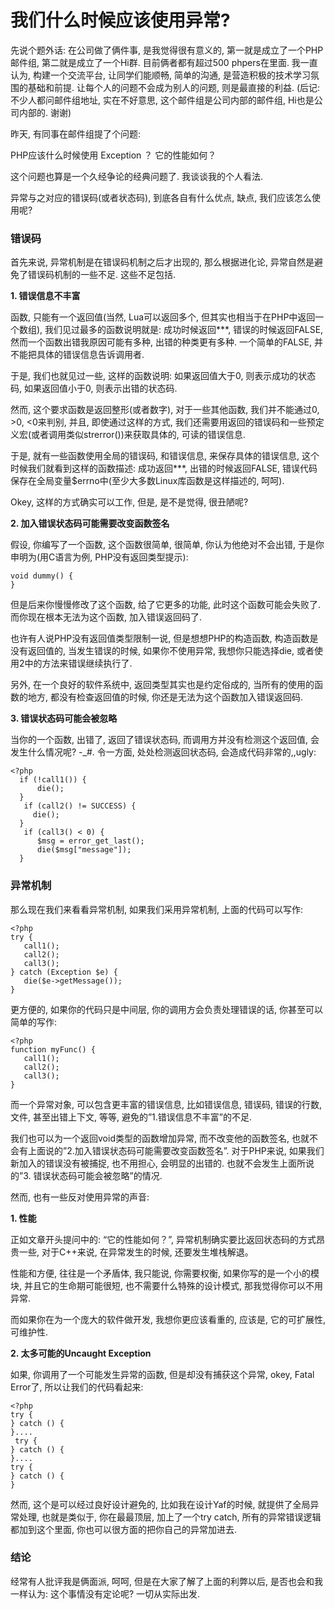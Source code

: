 我们什么时候应该使用异常?
=========================

先说个题外话: 在公司做了俩件事, 是我觉得很有意义的, 第一就是成立了一个PHP邮件组, 第二就是成立了一个Hi群. 目前俩者都有超过500 phpers在里面. 我一直认为, 构建一个交流平台, 让同学们能顺畅, 简单的沟通, 是营造积极的技术学习氛围的基础和前提. 让每个人的问题不会成为别人的问题, 则是最直接的利益. (后记: 不少人都问邮件组地址, 实在不好意思, 这个邮件组是公司内部的邮件组, Hi也是公司内部的. 谢谢)

昨天, 有同事在邮件组提了个问题:

PHP应该什么时候使用 Exception ？ 它的性能如何？

这个问题也算是一个久经争论的经典问题了. 我谈谈我的个人看法.

异常与之对应的错误码(或者状态码), 到底各自有什么优点, 缺点, 我们应该怎么使用呢?

### 错误码

首先来说, 异常机制是在错误码机制之后才出现的, 那么根据进化论, 异常自然是避免了错误码机制的一些不足. 这些不足包括.

**1. 错误信息不丰富**

函数, 只能有一个返回值(当然, Lua可以返回多个, 但其实也相当于在PHP中返回一个数组), 我们见过最多的函数说明就是: 成功时候返回***, 错误的时候返回FALSE, 然而一个函数出错我原因可能有多种, 出错的种类更有多种. 一个简单的FALSE, 并不能把具体的错误信息告诉调用者.

于是, 我们也就见过一些, 这样的函数说明: 如果返回值大于0, 则表示成功的状态码, 如果返回值小于0, 则表示出错的状态码.

然而, 这个要求函数是返回整形(或者数字), 对于一些其他函数, 我们并不能通过0, >0, <0来判别, 并且, 即使通过这样的方式, 我们还需要用返回的错误码和一些预定义宏(或者调用类似strerror())来获取具体的, 可读的错误信息.

于是, 就有一些函数使用全局的错误码, 和错误信息, 来保存具体的错误信息, 这个时候我们就看到这样的函数描述: 成功返回***, 出错的时候返回FALSE, 错误代码保存在全局变量$errno中(至少大多数Linux库函数是这样描述的, 呵呵).

Okey, 这样的方式确实可以工作, 但是, 是不是觉得, 很丑陋呢?

**2. 加入错误状态码可能需要改变函数签名**

假设, 你编写了一个函数, 这个函数很简单, 很简单, 你认为他绝对不会出错, 于是你申明为(用C语言为例, PHP没有返回类型提示):

    void dummy() {  
    } 

但是后来你慢慢修改了这个函数, 给了它更多的功能, 此时这个函数可能会失败了. 而你现在根本无法为这个函数, 加入错误返回码了.

也许有人说PHP没有返回值类型限制一说, 但是想想PHP的构造函数, 构造函数是没有返回值的, 当发生错误的时候, 如果你不使用异常, 我想你只能选择die, 或者使用2中的方法来错误继续执行了.

另外, 在一个良好的软件系统中, 返回类型其实也是约定俗成的, 当所有的使用的函数的地方, 都没有检查返回值的时候, 你还是无法为这个函数加入错误返回码.

**3. 错误状态码可能会被忽略**

当你的一个函数, 出错了, 返回了错误状态码, 而调用方并没有检测这个返回值, 会发生什么情况呢? -_#. 令一方面, 处处检测返回状态码, 会造成代码非常的,,ugly:

    <?php  
      if (!call1()) {  
          die();  
      }  
       if (call2() != SUCCESS) {  
         die();  
      }  
       if (call3() < 0) {  
          $msg = error_get_last();  
          die($msg["message"]);  
      } 

### 异常机制

那么现在我们来看看异常机制, 如果我们采用异常机制, 上面的代码可以写作:

    <?php  
    try {  
       call1();  
       call2();  
       call3();  
    } catch (Exception $e) {  
       die($e->getMessage());  
    } 

更方便的, 如果你的代码只是中间层, 你的调用方会负责处理错误的话, 你甚至可以简单的写作:

    <?php  
    function myFunc() {  
       call1();  
       call2();  
       call3();  
    } 

而一个异常对象, 可以包含更丰富的错误信息, 比如错误信息, 错误码, 错误的行数, 文件, 甚至出错上下文, 等等, 避免的”1.错误信息不丰富”的不足.

我们也可以为一个返回void类型的函数增加异常, 而不改变他的函数签名, 也就不会有上面说的”2.加入错误状态码可能需要改变函数签名”. 对于PHP来说, 如果我们新加入的错误没有被捕捉, 也不用担心, 会明显的出错的. 也就不会发生上面所说的”3. 错误状态码可能会被忽略”的情况.

然而, 也有一些反对使用异常的声音:

**1. 性能**

正如文章开头提问中的: “它的性能如何？”, 异常机制确实要比返回状态码的方式昂贵一些, 对于C++来说, 在异常发生的时候, 还要发生堆栈解退。

性能和方便, 往往是一个矛盾体, 我只能说, 你需要权衡, 如果你写的是一个小的模块, 并且它的生命期可能很短, 也不需要什么特殊的设计模式, 那我觉得你可以不用异常.

而如果你在为一个庞大的软件做开发, 我想你更应该看重的, 应该是, 它的可扩展性, 可维护性.

**2. 太多可能的Uncaught Exception**

如果, 你调用了一个可能发生异常的函数, 但是却没有捕获这个异常, okey, Fatal Error了, 所以让我们的代码看起来:

    <?php  
    try {  
    } catch () {  
    }....  
     try {  
    } catch () {  
    }....  
    try {  
    } catch () {  
    } 

然而, 这个是可以经过良好设计避免的, 比如我在设计Yaf的时候, 就提供了全局异常处理, 也就是类似于, 你在最最顶层, 加上了一个try catch, 所有的异常错误逻辑都加到这个里面, 你也可以很方面的把你自己的异常加进去.

### 结论

经常有人批评我是俩面派, 呵呵, 但是在大家了解了上面的利弊以后, 是否也会和我一样认为: 这个事情没有定论呢? 一切从实际出发.
